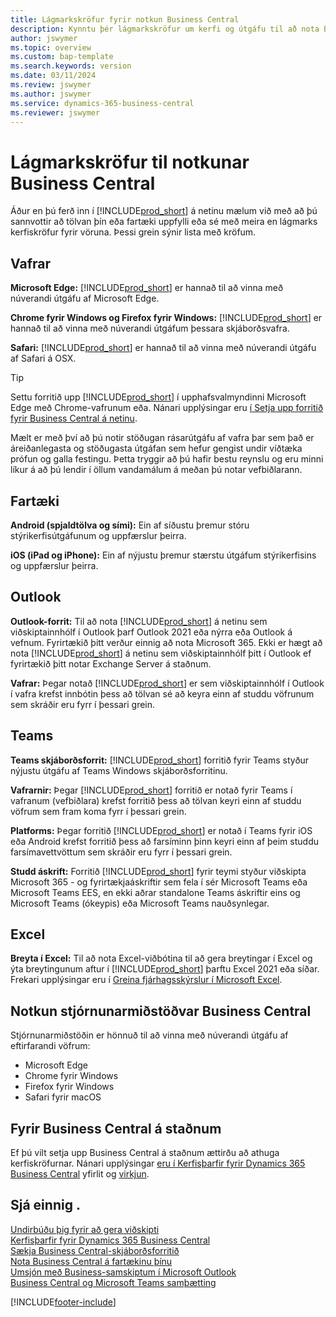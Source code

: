 ```yaml
---
title: Lágmarkskröfur fyrir notkun Business Central
description: Kynntu þér lágmarkskröfur um kerfi og útgáfu til að nota Business Central á netinu eins og er útskýrt hér á eftir.
author: jswymer
ms.topic: overview
ms.custom: bap-template
ms.search.keywords: version
ms.date: 03/11/2024
ms.review: jswymer
ms.author: jswymer
ms.service: dynamics-365-business-central
ms.reviewer: jswymer
---
```

# Lágmarkskröfur til notkunar Business Central

Áður en þú ferð inn í [!INCLUDE[prod_short](includes/prod_short.md)] á netinu mælum við með að þú sannvottir að tölvan þín eða fartæki uppfylli eða sé með meira en lágmarks kerfiskröfur fyrir vöruna. Þessi grein sýnir lista með kröfum.  

## Vafrar

**Microsoft Edge:** [!INCLUDE[prod_short](includes/prod_short.md)] er hannað til að vinna með núverandi útgáfu af Microsoft Edge.
  
**Chrome fyrir Windows og Firefox fyrir Windows:** [!INCLUDE[prod_short](includes/prod_short.md)] er hannað til að vinna með núverandi útgáfum þessara skjáborðsvafra.
 
**Safari:** [!INCLUDE[prod_short](includes/prod_short.md)] er hannað til að vinna með núverandi útgáfu af Safari á OSX.  

> [!TIP]
> Settu forritið upp [!INCLUDE[prod_short](includes/prod_short.md)] í upphafsvalmyndinni Microsoft Edge með Chrome-vafrunum eða. Nánari upplýsingar eru [í Setja upp forritið fyrir Business Central á netinu](/dynamics365/business-central/install-desktop-app#install-the-app-for-business-central-online).

Mælt er með því að þú notir stöðugan rásarútgáfu af vafra þar sem það er áreiðanlegasta og stöðugasta útgáfan sem hefur gengist undir víðtæka prófun og galla festingu. Þetta tryggir að þú hafir bestu reynslu og eru minni líkur á að þú lendir í öllum vandamálum á meðan þú notar vefbiðlarann.

## Fartæki

**Android (spjaldtölva og sími):** Ein af síðustu þremur stóru stýrikerfisútgáfunum og uppfærslur þeirra.

**iOS (iPad og iPhone):** Ein af nýjustu þremur stærstu útgáfum stýrikerfisins og uppfærslur þeirra.

## Outlook

**Outlook-forrit:** Til að nota [!INCLUDE[prod_short](includes/prod_short.md)] á netinu sem viðskiptainnhólf í Outlook þarf Outlook 2021 eða nýrra eða Outlook á vefnum. Fyrirtækið þitt verður einnig að nota Microsoft 365. Ekki er hægt að nota [!INCLUDE[prod_short](includes/prod_short.md)] á netinu sem viðskiptainnhólf þitt í Outlook ef fyrirtækið þitt notar Exchange Server á staðnum. 

**Vafrar:** Þegar notað [!INCLUDE[prod_short](includes/prod_short.md)] er sem viðskiptainnhólf í Outlook í vafra krefst innbótin þess að tölvan sé að keyra einn af studdu vöfrunum sem skráðir eru fyrr í þessari grein. 

## Teams

**Teams skjáborðsforrit:** [!INCLUDE[prod_short](includes/prod_short.md)] forritið fyrir Teams styður nýjustu útgáfu af Teams Windows skjáborðsforritinu. 

**Vafrarnir:** Þegar [!INCLUDE[prod_short](includes/prod_short.md)] forritið er notað fyrir Teams í vafranum (vefbiðlara) krefst forritið þess að tölvan keyri einn af studdu vöfrum sem fram koma fyrr í þessari grein. 

**Platforms:** Þegar forritið [!INCLUDE[prod_short](includes/prod_short.md)] er notað í Teams fyrir iOS eða Android krefst forritið þess að farsíminn þinn keyri einn af þeim studdu farsímavettvöttum sem skráðir eru fyrr í þessari grein.

**Studd áskrift:** Forritið [!INCLUDE[prod_short](includes/prod_short.md)] fyrir teymi styður viðskipta Microsoft 365 - og fyrirtækjaáskriftir sem fela í sér Microsoft Teams eða Microsoft Teams EES, en ekki aðrar standalone Teams áskriftir eins og Microsoft Teams  (ókeypis) eða Microsoft Teams nauðsynlegar.

## Excel

**Breyta í Excel:** Til að nota Excel-viðbótina til að gera breytingar í Excel og ýta breytingunum aftur í [!INCLUDE[prod_short](includes/prod_short.md)] þarftu Excel 2021 eða síðar. Frekari upplýsingar eru í [Greina fjárhagsskýrslur í Microsoft Excel](finance-analyze-excel.md).  

## <a name="TAC"></a> Notkun stjórnunarmiðstöðvar Business Central

Stjórnunarmiðstöðin er hönnuð til að vinna með núverandi útgáfu af eftirfarandi vöfrum:

- Microsoft Edge
- Chrome fyrir Windows
- Firefox fyrir Windows
- Safari fyrir macOS

## Fyrir Business Central á staðnum

Ef þú vilt setja upp Business Central á staðnum ættirðu að athuga kerfiskröfurnar. Nánari upplýsingar [eru í Kerfisþarfir fyrir Dynamics 365 Business Central](/dynamics365/business-central/dev-itpro/deployment/system-requirements-business-central-v23) yfirlit og [virkjun](/dynamics365/business-central/dev-itpro/deployment/deployment).  

## Sjá einnig .

[Undirbúðu þig fyrir að gera viðskipti](ui-get-ready-business.md)  
[Kerfisþarfir fyrir Dynamics 365 Business Central](/dynamics365/business-central/dev-itpro/deployment/system-requirements-business-central-v23)  
[Sækja Business Central-skjáborðsforritið](install-desktop-app.md)  
[Nota Business Central á fartækinu þínu](install-mobile-app.md)  
[Umsjón með Business-samskiptum í Microsoft Outlook](admin-outlook.md)  
[Business Central og Microsoft Teams samþætting](across-teams-overview.md)  

[!INCLUDE[footer-include](includes/footer-banner.md)]
